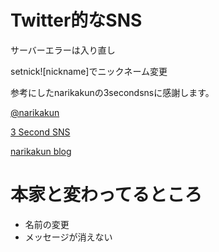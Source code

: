 # Twitter的なSNS
サーバーエラーは入り直し

setnick![nickname]でニックネーム変更

参考にしたnarikakunの3secondsnsに感謝します。

[@narikakun](https://twitter.com/narikakun)

[3 Second SNS](https://github.com/narikakun/3SecondSNS)

[narikakun blog](https://narikakun.net/)


# 本家と変わってるところ
- 名前の変更
- メッセージが消えない
